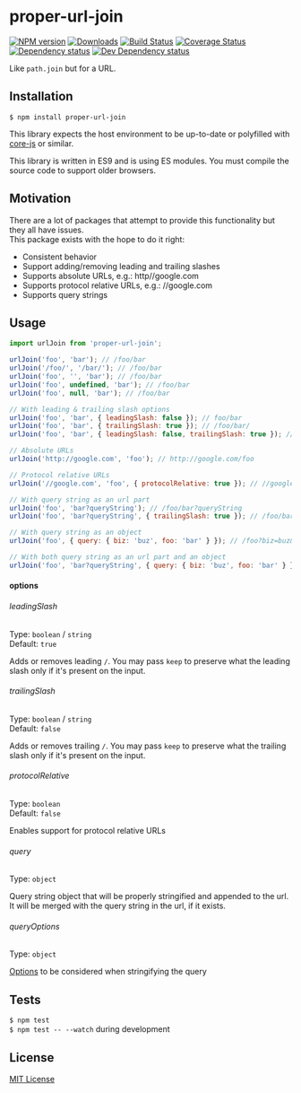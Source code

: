 # proper-url-join

[![NPM version][npm-image]][npm-url] [![Downloads][downloads-image]][npm-url] [![Build Status][travis-image]][travis-url] [![Coverage Status][codecov-image]][codecov-url] [![Dependency status][david-dm-image]][david-dm-url] [![Dev Dependency status][david-dm-dev-image]][david-dm-dev-url]

[npm-url]:https://npmjs.org/package/proper-url-join
[npm-image]:http://img.shields.io/npm/v/proper-url-join.svg
[downloads-image]:http://img.shields.io/npm/dm/proper-url-join.svg
[travis-url]:https://travis-ci.org/moxystudio/js-proper-url-join
[travis-image]:http://img.shields.io/travis/moxystudio/js-proper-url-join/master.svg
[codecov-url]:https://codecov.io/gh/moxystudio/js-proper-url-join
[codecov-image]:https://img.shields.io/codecov/c/github/moxystudio/js-proper-url-join/master.svg
[david-dm-url]:https://david-dm.org/moxystudio/js-proper-url-join
[david-dm-image]:https://img.shields.io/david/moxystudio/js-proper-url-join.svg
[david-dm-dev-url]:https://david-dm.org/moxystudio/js-proper-url-join?type=dev
[david-dm-dev-image]:https://img.shields.io/david/dev/moxystudio/js-proper-url-join.svg

Like `path.join` but for a URL.


## Installation

`$ npm install proper-url-join`

This library expects the host environment to be up-to-date or polyfilled with [core-js](https://github.com/zloirock/core-js) or similar.

This library is written in ES9 and is using ES modules. You must compile the source code to support older browsers.


## Motivation

There are a lot of packages that attempt to provide this functionality but they all have issues.   
This package exists with the hope to do it right:

- Consistent behavior
- Support adding/removing leading and trailing slashes
- Supports absolute URLs, e.g.: http//google.com
- Supports protocol relative URLs, e.g.: //google.com
- Supports query strings


## Usage

```js
import urlJoin from 'proper-url-join';

urlJoin('foo', 'bar'); // /foo/bar
urlJoin('/foo/', '/bar/'); // /foo/bar
urlJoin('foo', '', 'bar'); // /foo/bar
urlJoin('foo', undefined, 'bar'); // /foo/bar
urlJoin('foo', null, 'bar'); // /foo/bar

// With leading & trailing slash options
urlJoin('foo', 'bar', { leadingSlash: false }); // foo/bar
urlJoin('foo', 'bar', { trailingSlash: true }); // /foo/bar/
urlJoin('foo', 'bar', { leadingSlash: false, trailingSlash: true }); // foo/bar/

// Absolute URLs
urlJoin('http://google.com', 'foo'); // http://google.com/foo

// Protocol relative URLs
urlJoin('//google.com', 'foo', { protocolRelative: true }); // //google.com/foo

// With query string as an url part
urlJoin('foo', 'bar?queryString'); // /foo/bar?queryString
urlJoin('foo', 'bar?queryString', { trailingSlash: true }); // /foo/bar/?queryString

// With query string as an object
urlJoin('foo', { query: { biz: 'buz', foo: 'bar' } }); // /foo?biz=buz&foo=bar

// With both query string as an url part and an object
urlJoin('foo', 'bar?queryString', { query: { biz: 'buz', foo: 'bar' } }); // /foo/bar?biz=buz&foo=bar&queryString
```

#### options

###### leadingSlash

Type: `boolean` / `string`   
Default: `true`

Adds or removes leading `/`. You may pass `keep` to preserve what the leading slash only if it's present on the input.

###### trailingSlash

Type: `boolean` / `string`   
Default: `false`

Adds or removes trailing `/`. You may pass `keep` to preserve what the trailing slash only if it's present on the input.

###### protocolRelative

Type: `boolean`   
Default: `false`

Enables support for protocol relative URLs

###### query

Type: `object`

Query string object that will be properly stringified and appended to the url. It will be merged with the query string in the url, if it exists.

###### queryOptions

Type: `object`

[Options](https://github.com/sindresorhus/query-string#stringifyobject-options) to be considered when stringifying the query



## Tests

`$ npm test`   
`$ npm test -- --watch` during development


## License

[MIT License](http://opensource.org/licenses/MIT)
